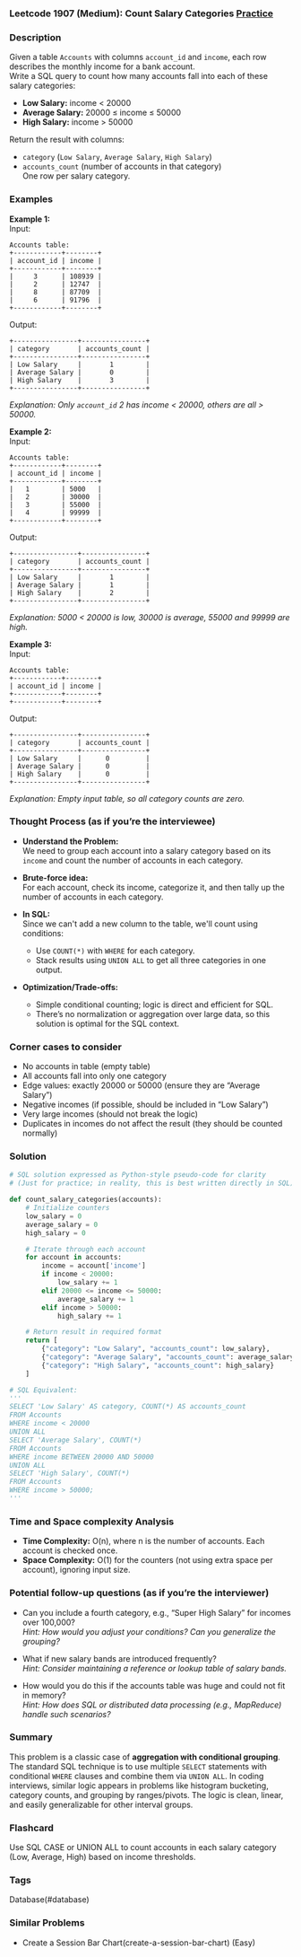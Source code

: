 ### Leetcode 1907 (Medium): Count Salary Categories [Practice](https://leetcode.com/problems/count-salary-categories)

### Description  
Given a table `Accounts` with columns `account_id` and `income`, each row describes the monthly income for a bank account.  
Write a SQL query to count how many accounts fall into each of these salary categories:
- **Low Salary:** income < 20000  
- **Average Salary:** 20000 ≤ income ≤ 50000  
- **High Salary:** income > 50000

Return the result with columns:  
- `category` (`Low Salary`, `Average Salary`, `High Salary`)
- `accounts_count` (number of accounts in that category)  
One row per salary category.

### Examples  

**Example 1:**  
Input:  
```
Accounts table:
+------------+--------+
| account_id | income |
+------------+--------+
|     3      | 108939 |
|     2      | 12747  |
|     8      | 87709  |
|     6      | 91796  |
+------------+--------+
```
Output:  
```
+----------------+----------------+
| category       | accounts_count |
+----------------+----------------+
| Low Salary     |       1        |
| Average Salary |       0        |
| High Salary    |       3        |
+----------------+----------------+
```
*Explanation: Only `account_id` 2 has income < 20000, others are all > 50000.*

**Example 2:**  
Input:  
```
Accounts table:
+------------+--------+
| account_id | income |
+------------+--------+
|   1        | 5000   |
|   2        | 30000  |
|   3        | 55000  |
|   4        | 99999  |
+------------+--------+
```
Output:  
```
+----------------+----------------+
| category       | accounts_count |
+----------------+----------------+
| Low Salary     |       1        |
| Average Salary |       1        |
| High Salary    |       2        |
+----------------+----------------+
```
*Explanation: 5000 < 20000 is low, 30000 is average, 55000 and 99999 are high.*

**Example 3:**  
Input:  
```
Accounts table:
+------------+--------+
| account_id | income |
+------------+--------+
+------------+--------+
```
Output:  
```
+----------------+----------------+
| category       | accounts_count |
+----------------+----------------+
| Low Salary     |      0         |
| Average Salary |      0         |
| High Salary    |      0         |
+----------------+----------------+
```
*Explanation: Empty input table, so all category counts are zero.*

### Thought Process (as if you’re the interviewee)  
- **Understand the Problem:**  
  We need to group each account into a salary category based on its `income` and count the number of accounts in each category.

- **Brute-force idea:**  
  For each account, check its income, categorize it, and then tally up the number of accounts in each category.

- **In SQL:**  
  Since we can't add a new column to the table, we'll count using conditions:
  - Use `COUNT(*)` with `WHERE` for each category.
  - Stack results using `UNION ALL` to get all three categories in one output.

- **Optimization/Trade-offs:**  
  - Simple conditional counting; logic is direct and efficient for SQL.
  - There’s no normalization or aggregation over large data, so this solution is optimal for the SQL context.

### Corner cases to consider  
- No accounts in table (empty table)
- All accounts fall into only one category
- Edge values: exactly 20000 or 50000 (ensure they are “Average Salary”)
- Negative incomes (if possible, should be included in “Low Salary”)
- Very large incomes (should not break the logic)
- Duplicates in incomes do not affect the result (they should be counted normally)

### Solution

```python
# SQL solution expressed as Python-style pseudo-code for clarity
# (Just for practice; in reality, this is best written directly in SQL)

def count_salary_categories(accounts):
    # Initialize counters
    low_salary = 0
    average_salary = 0
    high_salary = 0

    # Iterate through each account
    for account in accounts:
        income = account['income']
        if income < 20000:
            low_salary += 1
        elif 20000 <= income <= 50000:
            average_salary += 1
        elif income > 50000:
            high_salary += 1

    # Return result in required format
    return [
        {"category": "Low Salary", "accounts_count": low_salary},
        {"category": "Average Salary", "accounts_count": average_salary},
        {"category": "High Salary", "accounts_count": high_salary}
    ]

# SQL Equivalent:
'''
SELECT 'Low Salary' AS category, COUNT(*) AS accounts_count
FROM Accounts
WHERE income < 20000
UNION ALL
SELECT 'Average Salary', COUNT(*) 
FROM Accounts
WHERE income BETWEEN 20000 AND 50000
UNION ALL
SELECT 'High Salary', COUNT(*)
FROM Accounts
WHERE income > 50000;
'''
```

### Time and Space complexity Analysis  

- **Time Complexity:** O(n), where n is the number of accounts. Each account is checked once.
- **Space Complexity:** O(1) for the counters (not using extra space per account), ignoring input size.

### Potential follow-up questions (as if you’re the interviewer)  

- Can you include a fourth category, e.g., “Super High Salary” for incomes over 100,000?  
  *Hint: How would you adjust your conditions? Can you generalize the grouping?*

- What if new salary bands are introduced frequently?  
  *Hint: Consider maintaining a reference or lookup table of salary bands.*

- How would you do this if the accounts table was huge and could not fit in memory?  
  *Hint: How does SQL or distributed data processing (e.g., MapReduce) handle such scenarios?*

### Summary
This problem is a classic case of **aggregation with conditional grouping**. The standard SQL technique is to use multiple `SELECT` statements with conditional `WHERE` clauses and combine them via `UNION ALL`. In coding interviews, similar logic appears in problems like histogram bucketing, category counts, and grouping by ranges/pivots. The logic is clean, linear, and easily generalizable for other interval groups.


### Flashcard
Use SQL CASE or UNION ALL to count accounts in each salary category (Low, Average, High) based on income thresholds.

### Tags
Database(#database)

### Similar Problems
- Create a Session Bar Chart(create-a-session-bar-chart) (Easy)
